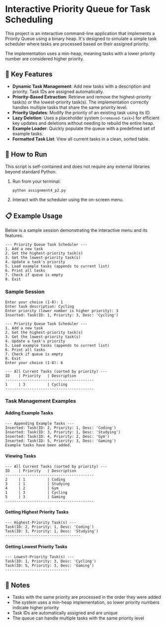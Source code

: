 # Interactive Priority Queue for Task Scheduling

This project is an interactive command-line application that implements a Priority Queue using a binary heap. It's designed to simulate a simple task scheduler where tasks are processed based on their assigned priority.

The implementation uses a min-heap, meaning tasks with a lower priority number are considered higher priority.

## 📂 Key Features

- **Dynamic Task Management**: Add new tasks with a description and priority. Task IDs are assigned automatically.
- **Priority-Based Extraction**: Retrieve and remove the highest-priority task(s) or the lowest-priority task(s). The implementation correctly handles multiple tasks that share the same priority level.
- **Priority Updates**: Modify the priority of an existing task using its ID.
- **Lazy Deletion**: Uses a placeholder system (`<removed-task>`) for efficient key updates and deletions without needing to rebuild the entire heap.
- **Example Loader**: Quickly populate the queue with a predefined set of example tasks.
- **Formatted Task List**: View all current tasks in a clean, sorted table.

## 🚀 How to Run

This script is self-contained and does not require any external libraries beyond standard Python.

1. Run from your terminal:
   ```bash
   python assignment4_p2.py
   ```
2. Interact with the scheduler using the on-screen menu.

## 📋 Example Usage

Below is a sample session demonstrating the interactive menu and its features.

```
--- Priority Queue Task Scheduler ---
1. Add a new task
2. Get the highest-priority task(s)
3. Get the lowest-priority task(s)
4. Update a task's priority
5. Load example tasks (appends to current list)
6. Print all tasks
7. Check if queue is empty
8. Exit
```

### Sample Session

```
Enter your choice (1-8): 1
Enter task description: Cycling
Enter priority (lower number is higher priority): 3
Inserted: Task(ID: 1, Priority: 3, Desc: 'Cycling')

--- Priority Queue Task Scheduler ---
1. Add a new task
2. Get the highest-priority task(s)
3. Get the lowest-priority task(s)
4. Update a task's priority
5. Load example tasks (appends to current list)
6. Print all tasks
7. Check if queue is empty
8. Exit
Enter your choice (1-8): 6

--- All Current Tasks (sorted by priority) ---
ID    | Priority   | Description
----------------------------------------
1     | 3          | Cycling
----------------------------------------
```

### Task Management Examples

#### Adding Example Tasks
```
--- Appending Example Tasks ---
Inserted: Task(ID: 2, Priority: 1, Desc: 'Coding')
Inserted: Task(ID: 3, Priority: 1, Desc: 'Studying')
Inserted: Task(ID: 4, Priority: 2, Desc: 'Gym')
Inserted: Task(ID: 5, Priority: 3, Desc: 'Gaming')
Example tasks have been added.
```

#### Viewing Tasks
```
--- All Current Tasks (sorted by priority) ---
ID    | Priority   | Description
----------------------------------------
2     | 1          | Coding
3     | 1          | Studying
4     | 2          | Gym
1     | 3          | Cycling
5     | 3          | Gaming
----------------------------------------
```

#### Getting Highest Priority Tasks
```
--- Highest-Priority Task(s) ---
Task(ID: 2, Priority: 1, Desc: 'Coding')
Task(ID: 3, Priority: 1, Desc: 'Studying')
----------------------------------
```

#### Getting Lowest Priority Tasks
```
--- Lowest-Priority Task(s) ---
Task(ID: 1, Priority: 3, Desc: 'Cycling')
Task(ID: 5, Priority: 3, Desc: 'Gaming')
-----------------------------
```

## 📝 Notes

- Tasks with the same priority are processed in the order they were added
- The system uses a min-heap implementation, so lower priority numbers indicate higher priority
- Task IDs are automatically assigned and are unique
- The queue can handle multiple tasks with the same priority level
